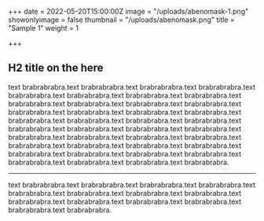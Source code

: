 +++
date = 2022-05-20T15:00:00Z
image = "/uploads/abenomask-1.png"
showonlyimage = false
thumbnail = "/uploads/abenomask.png"
title = "Sample 1"
weight = 1

+++
## H2 title on the here

text brabrabrabra.text brabrabrabra.text brabrabrabra.text brabrabrabra.text brabrabrabra.text brabrabrabra.text brabrabrabra.text brabrabrabra.text brabrabrabra.text brabrabrabra.text brabrabrabra.text brabrabrabra.text brabrabrabra.text brabrabrabra.text brabrabrabra.text brabrabrabra.text brabrabrabra.text brabrabrabra.text brabrabrabra.text brabrabrabra.text brabrabrabra.text brabrabrabra.text brabrabrabra.text brabrabrabra.text brabrabrabra.text brabrabrabra.text brabrabrabra.text brabrabrabra.text brabrabrabra.text brabrabrabra.text brabrabrabra.text brabrabrabra.text brabrabrabra.text brabrabrabra.text brabrabrabra.text brabrabrabra.text brabrabrabra.text brabrabrabra.text brabrabrabra.text brabrabrabra.

***

text brabrabrabra.text brabrabrabra.text brabrabrabra.text brabrabrabra.text brabrabrabra.text brabrabrabra.text brabrabrabra.text brabrabrabra.text brabrabrabra.text brabrabrabra.text brabrabrabra.text brabrabrabra.text brabrabrabra.text brabrabrabra.